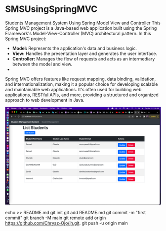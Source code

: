 # SMSUsingSpringMVC
Students Management System Using Spring Model View and Controller
This Spring MVC project is a Java-based web application built using the Spring Framework's Model-View-Controller (MVC) architectural pattern. In this Spring MVC project:

- **Model:** Represents the application's data and business logic.
- **View:** Handles the presentation layer and generates the user interface.
- **Controller:** Manages the flow of requests and acts as an intermediary between the model and view.
- 

Spring MVC offers features like request mapping, data binding, validation, and internationalization, making it a popular choice for developing scalable and maintainable web applications. It's often used for building web applications, RESTful APIs, and more, providing a structured and organized approach to web development in Java.

<img src="https://github.com/Chrysz-Ojo/SMSUsingSpringMVC/blob/main/SMSUsingSpringMVC/Screen%20Shot%202023-09-12%20at%201.56.06%20AM.png"/>

echo >> README.md
git init
git add README.md
git commit -m "first commit"
git branch -M main
git remote add origin https://github.com/Chrysz-Ojo/jh.git.
git push -u origin main
